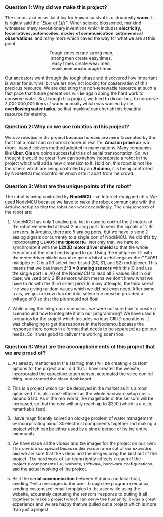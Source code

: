 ### Question 1: Why did we make this project?
The utmost and essential thing for human survival is undoubtedly **water**. It is rightly said the _“Elixir of Life”_. When science blossomed, mankind witnessed many revolutionary inventions which includes **electricity, locomotives, automobiles, modes of communication, astronomical observations**, and many more which paved the way for what we are at this point.

<p align="center">
Tough times create strong men, <br>
strong men create easy times, <br>
easy times create weak men, <br>
weak men create tough times 
</p>

Our ancestors went through the tough phase and discovered how important is water for survival but we are now not looking for conservation of this precious resource. We are depleting this non-renewable resource at such a fast pace that future generations will be again doing the hard work to conserve water. So, through this project, we tried to do our best to conserve 2,000,000,000 liters of water annually which was wasted by the **overflowing water tanks**, so that mankind can cherish this beautiful resource for eternity.

### Question 2: Why do we use robotics in this project?
We use robotics in the project because humans are more fascinated by the fact that a robot can do normal chores in real life. **Amazon prime air** is a drone-based delivery method adopted in many nations. Many companies like **Uber, Ola** are doing successful trials of aerial transportation. So, we thought it would be great if we can somehow incorporate a robot in the project which will add a new dimension to it. Hold on, this robot is not like the others which are being controlled by an **Arduino**, it is being controlled by NodeMCU microcontroller which sets it apart from the crowd.

### Question 3: What are the unique points of the robot?
The robot is being controlled by **NodeMCU** – an Internet-equipped chip. We used NodeMCU because we have to make the robot communicate with the Arduino setup so that the robot can work accordingly.  The uniqueness’s of the robot are:
1. NodeMCU has only 1 analog pin, but in case to control the 2 motors of the robot we needed at least 2 analog ports to send the signals of 2 IR sensors. In Arduino, there are 5 analog ports, but we have to send 2 analog signals concurrently to a single port of NodeMCU. We did this by incorporating **CD4051 multiplexer IC**. Not only that, we have to synchronize it with the **L293D motor driver shield** so that the whole execution at the robot end is good to go. Using the multiplexer IC with the motor driver shield was also quite a bit of a challenge as the CD4051 multiplexer IC is a 03 select line-based (S0, S1, and S2) multiplexer. This means that we can insert **2^3 = 8 analog sensors** with this IC and use the single port i.e. A0 of the NodeMCU to read all 8 values. But in our case, we used only 2 IR sensors which means we don’t know what we have to do with the third select pins? In many attempts, the third select line was giving random values which we did not even need. After some trials, we got to know that the third select line must be provided a voltage of 0 so that the pin should not float.

2. While using the Integromat scenarios, we were not sure how to create a scenario and how to integrate it into our programming? We have used 6 scenarios for the project which includes various CRUD operations. It was challenging to get the response in the Nodemcu because the response there comes in a format that needs to be separated as per our needs. So, it was good to deliver the working scenarios.

### Question 3: What are the accomplishments of this project that we are proud of?
1.	As already mentioned in the starting that I will be creating 4 custom options for the project and I did that. I have created the website, incorporated the capacitive touch sensor, automated the voice control thing, and created the cloud dashboard.

2.	This is a project which can be deployed in the market as it is almost optimized. It is also cost-efficient as the whole hardware setup costs around $130. As in the real world, the magnitude of the sensors will be increased, so that the cost will only reach up to $300 (which is a quite remarkable feat).

3.	I have magnificently solved an old-age problem of water management by incorporating about 30 electrical components together and making a project which can be either used by a single person or by the entire community.

4.	We have made all the videos and the images for the project on our own. This one is also special because this was an area out of our expertise and we are sure that the videos and the images bring the best out of the project. The hard work of our team rightly reflects in each of the project's components i.e., website, software,  hardware configurations, and the actual working of the project.

5. Be it the **serial communication** between Arduino and local-host, sending Twilio messages to the user through the program execution, sending customized-email templates to the user while using the website, accurately capturing the sensors' response to putting it all together to make a project which can serve the humanity, it was a great experience and we are happy that we pulled out a project which is more than just a project.
